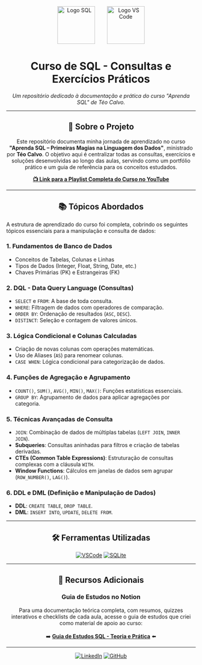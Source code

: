 <div align="center">
  <img src="https://www.svgrepo.com/show/374093/sql.svg" alt="Logo SQL" width="100"/>
  &nbsp;&nbsp;&nbsp;&nbsp;&nbsp;&nbsp;
  <img src="https://upload.wikimedia.org/wikipedia/commons/thumb/9/9a/Visual_Studio_Code_1.35_icon.svg/2048px-Visual_Studio_Code_1.35_icon.svg.png" alt="Logo VS Code" width="100"/>
</div>

<h1 align="center">
  Curso de SQL - Consultas e Exercícios Práticos
</h1>

<p align="center">
  <i>Um repositório dedicado à documentação e prática do curso "Aprenda SQL" de Téo Calvo.</i>
</p>

---

<h2 align="center">
  📖 Sobre o Projeto
</h2>

<p align="center">
  Este repositório documenta minha jornada de aprendizado no curso <strong>"Aprenda SQL – Primeiras Magias na Linguagem dos Dados"</strong>, ministrado por <strong>Téo Calvo</strong>. O objetivo aqui é centralizar todas as consultas, exercícios e soluções desenvolvidas ao longo das aulas, servindo como um portfólio prático e um guia de referência para os conceitos estudados.
</p>

<p align="center">
  <a href="https://youtube.com/playlist?list=PLvlkVRRKOYFRo651oD0JptVqfQgdGzMi3j"><strong>📺 Link para a Playlist Completa do Curso no YouTube</strong></a>
</p>

---

<h2 align="center">
  📚 Tópicos Abordados
</h2>

A estrutura de aprendizado do curso foi completa, cobrindo os seguintes tópicos essenciais para a manipulação e consulta de dados:

### **1. Fundamentos de Banco de Dados**
- Conceitos de Tabelas, Colunas e Linhas
- Tipos de Dados (Integer, Float, String, Date, etc.)
- Chaves Primárias (PK) e Estrangeiras (FK)

### **2. DQL - Data Query Language (Consultas)**
- `SELECT` e `FROM`: A base de toda consulta.
- `WHERE`: Filtragem de dados com operadores de comparação.
- `ORDER BY`: Ordenação de resultados (`ASC`, `DESC`).
- `DISTINCT`: Seleção e contagem de valores únicos.

### **3. Lógica Condicional e Colunas Calculadas**
- Criação de novas colunas com operações matemáticas.
- Uso de Aliases (`AS`) para renomear colunas.
- `CASE WHEN`: Lógica condicional para categorização de dados.

### **4. Funções de Agregação e Agrupamento**
- `COUNT()`, `SUM()`, `AVG()`, `MIN()`, `MAX()`: Funções estatísticas essenciais.
- `GROUP BY`: Agrupamento de dados para aplicar agregações por categoria.

### **5. Técnicas Avançadas de Consulta**
- `JOIN`: Combinação de dados de múltiplas tabelas (`LEFT JOIN`, `INNER JOIN`).
- **Subqueries**: Consultas aninhadas para filtros e criação de tabelas derivadas.
- **CTEs (Common Table Expressions)**: Estruturação de consultas complexas com a cláusula `WITH`.
- **Window Functions**: Cálculos em janelas de dados sem agrupar (`ROW_NUMBER()`, `LAG()`).

### **6. DDL e DML (Definição e Manipulação de Dados)**
- **DDL**: `CREATE TABLE`, `DROP TABLE`.
- **DML**: `INSERT INTO`, `UPDATE`, `DELETE FROM`.

---

<h2 align="center">
  🛠️ Ferramentas Utilizadas
</h2>

<p align="center">
  <a href="https://code.visualstudio.com/"><img src="https://img.shields.io/badge/VSCode-007ACC?style=for-the-badge&logo=visualstudiocode&logoColor=white" alt="VSCode"/></a>
  <a href="https://www.sqlite.org/index.html"><img src="https://img.shields.io/badge/SQLite-07405E?style=for-the-badge&logo=sqlite&logoColor=white" alt="SQLite"/></a>
</p>

---

<h2 align="center">
  🔗 Recursos Adicionais
</h2>

<h3 align="center">
  Guia de Estudos no Notion
</h3>

<p align="center">
  Para uma documentação teórica completa, com resumos, quizzes interativos e checklists de cada aula, acesse o guia de estudos que criei como material de apoio ao curso:
  <br><br>
  ➡️ <strong><a href="https://guia-sql.notion.site/Guia-de-Estudos-SQL-Teoria-e-Pr-tica-26968acb257d80d8a7eed9da9b7a213d">Guia de Estudos SQL - Teoria e Prática</a></strong> ⬅️
</p>

---


<p align="center">
  <a href="https://www.linkedin.com/in/guilhrodrigues/"><img src="https://img.shields.io/badge/LinkedIn-0077B5?style=for-the-badge&logo=linkedin&logoColor=white" alt="LinkedIn"/></a>
  <a href="https://github.com/Guilh-Code"><img src="https://img.shields.io/badge/GitHub-181717?style=for-the-badge&logo=github&logoColor=white" alt="GitHub"/></a>
</p>
